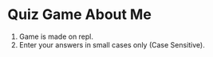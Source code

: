 # Quiz Game About Me

1. Game is made on repl.
2. Enter your answers in small cases only (Case Sensitive).